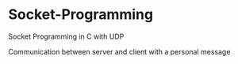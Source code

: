 # Socket-Programming
Socket Programming in C with UDP

Communication between server and client with a personal message
